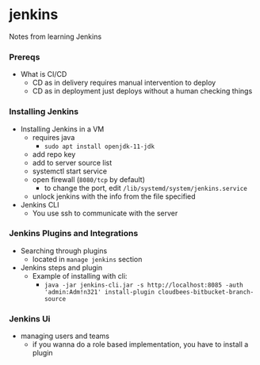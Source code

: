 # jenkins
Notes from learning Jenkins
### Prereqs
- What is CI/CD
    - CD as in delivery requires manual intervention to deploy
    - CD as in deployment just deploys without a human checking things
### Installing Jenkins
- Installing Jenkins in a VM
    - requires java
        - `sudo apt install openjdk-11-jdk`
    - add repo key
    - add to server source list 
    - systemctl start service
    - open firewall (`8080/tcp` by default)
        - to change the port, edit `/lib/systemd/system/jenkins.service `
    - unlock jenkins with the info from the file specified
- Jenkins CLI
    - You use ssh to communicate with the server
### Jenkins Plugins and Integrations
- Searching through plugins
    - located in `manage jenkins` section
- Jenkins steps and plugin
    - Example of installing with cli:
        - `java -jar jenkins-cli.jar -s http://localhost:8085 -auth 'admin:Adm!n321' install-plugin cloudbees-bitbucket-branch-source`
### Jenkins Ui
- managing users and teams
    - if you wanna do a role based implementation, you have to install a plugin